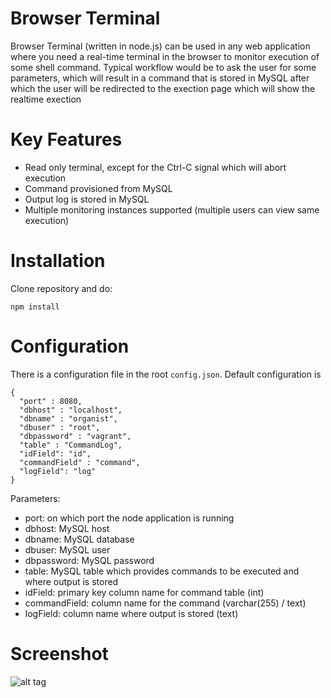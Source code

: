 Browser Terminal
================

Browser Terminal (written in node.js) can be used in any web application where you need a real-time terminal in the browser to monitor 
execution of some shell command. Typical workflow would be to ask the user for some parameters, which will result in a command that is 
stored in MySQL after which the user will be redirected to the exection page which will show the realtime exection

 
Key Features
============

 - Read only terminal, except for the Ctrl-C signal which will abort execution
 - Command provisioned from MySQL
 - Output log is stored in MySQL
 - Multiple monitoring instances supported (multiple users can view same execution) 


Installation
============

Clone repository and do:

    npm install

 
Configuration
=============

There is a configuration file in the root ``config.json``. Default configuration is

    {
      "port" : 8080,
      "dbhost" : "localhost",
      "dbname" : "organist",
      "dbuser" : "root",
      "dbpassword" : "vagrant",
      "table" : "CommandLog",
      "idField": "id",
      "commandField" : "command",
      "logField": "log"
    }


Parameters:

 - port: on which port the node application is running
 - dbhost: MySQL host
 - dbname: MySQL database
 - dbuser: MySQL user
 - dbpassword: MySQL password
 - table: MySQL table which provides commands to be executed and where output is stored
 - idField: primary key column name for command table (int)
 - commandField: column name for the command (varchar(255) / text)
 - logField: column name where output is stored (text)


Screenshot
==========

![alt tag](https://raw.github.com/markri/browser-terminal/master/terminal.png)
